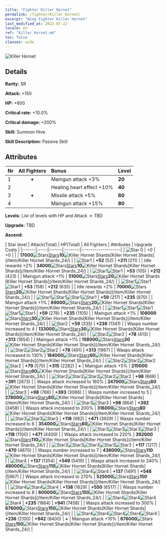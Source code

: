 ```yaml
---
title: "Fighter Killer Hornet"
permalink: /fighter/Killer Hornet/
excerpt: "Wing Fighter Killer Hornet"
last_modified_at: 2023-07-22
locale: en
ref: "Killer Hornet.md"
toc: false
classes: wide
---
```



 ![Killer Hornet](/images/ship/fj_img3.png)

## Details

 **Rarity:** SR 

 **Attack:** +150

 **HP:** +600

 **Critical rate:** +10.0%

 **Critical damage:** +200%

 **Skill:** Summon Hive

 **Skill Description:**  Passive Skill

## Attributes

  |  Nr | All Fighters | Bonus | Level |
  |:----|:-------------:|:--------------------|:--------|
  | 1  | **+**  | Maingun attack +3%  | **20** |
  | 2  |   | Healing heart effect +10%  | **40** |
  | 3  | **+**  | Missile attack +5%  | **60** |
  | 4  |   | Maingun attack +15%  | **80** |


 **Levels:**  List of levels with HP and Attack -> TBD

 **Upgrade:**  TBD

 **Ascend:**  

  |  Star level | Attack(Total) | HP(Total) | All Fighters | Attributes | Upgrade Costs |
  |:------|:----:|:------|:-------:|:-------------------|
  | ![Star 0](/images/s0.png)  | +0  | +0  |  |    | **17000**![Stars](/images/item/Stars_p.png)[Stars](/item/Stars_2/)**10**![Killer Hornet Shards](/images/item/Killer_Hornet_Shards_p.png)[Killer Hornet Shards](/item/Killer Hornet Shards_24/) |
  | ![Star1](/images/s1.png)  | **+52** (52)  | **+211** (211)  |   | Idle rewards +2%  | **34000**![Stars](/images/item/Stars_p.png)[Stars](/item/Stars_2/)**10**![Killer Hornet Shards](/images/item/Killer_Hornet_Shards_p.png)[Killer Hornet Shards](/item/Killer Hornet Shards_24/) |
  | ![Star1](/images/s1.png)![Star1](/images/s1.png)  | **+53** (105)  | **+212** (423)  |   | Maingun attack +1%  | **51000**![Stars](/images/item/Stars_p.png)[Stars](/item/Stars_2/)**20**![Killer Hornet Shards](/images/item/Killer_Hornet_Shards_p.png)[Killer Hornet Shards](/item/Killer Hornet Shards_24/) |
  | ![Star1](/images/s1.png)![Star1](/images/s1.png)![Star1](/images/s1.png)  | **+53** (158)  | **+212** (635)  |   | Idle rewards +2%  | **70000**![Stars](/images/item/Stars_p.png)[Stars](/item/Stars_2/)**20**![Killer Hornet Shards](/images/item/Killer_Hornet_Shards_p.png)[Killer Hornet Shards](/item/Killer Hornet Shards_24/) |
  | ![Star1](/images/s1.png)![Star1](/images/s1.png)![Star1](/images/s1.png)![Star1](/images/s1.png)  | **+59** (217)  | **+235** (870)  |   | Maingun attack +1%  | **89000**![Stars](/images/item/Stars_p.png)[Stars](/item/Stars_2/)**20**![Killer Hornet Shards](/images/item/Killer_Hornet_Shards_p.png)[Killer Hornet Shards](/item/Killer Hornet Shards_24/) |
  | ![Star1](/images/s1.png)![Star1](/images/s1.png)![Star1](/images/s1.png)![Star1](/images/s1.png)![Star1](/images/s1.png)  | **+59** (276)  | **+235** (1105)  |   | Maingun attack +1%  | **108000**![Stars](/images/item/Stars_p.png)[Stars](/item/Stars_2/)**30**![Killer Hornet Shards](/images/item/Killer_Hornet_Shards_p.png)[Killer Hornet Shards](/item/Killer Hornet Shards_24/) |
  | ![Star2](/images/s2.png)  | **+59** (335)  | **+236** (1341)  |   | Wasps number increased to 4  | **133000**![Stars](/images/item/Stars_p.png)[Stars](/item/Stars_2/)**30**![Killer Hornet Shards](/images/item/Killer_Hornet_Shards_p.png)[Killer Hornet Shards](/item/Killer Hornet Shards_24/) |
  | ![Star2](/images/s2.png)![Star2](/images/s2.png)  | **+78** (413)  | **+313** (1654)  |   | Maingun attack +1%  | **158000**![Stars](/images/item/Stars_p.png)[Stars](/item/Stars_2/)**30**![Killer Hornet Shards](/images/item/Killer_Hornet_Shards_p.png)[Killer Hornet Shards](/item/Killer Hornet Shards_24/) |
  | ![Star2](/images/s2.png)![Star2](/images/s2.png)![Star2](/images/s2.png)  | **+78** (491)  | **+313** (1967)  |   | Wasps attack increased to 130%  | **184000**![Stars](/images/item/Stars_p.png)[Stars](/item/Stars_2/)**60**![Killer Hornet Shards](/images/item/Killer_Hornet_Shards_p.png)[Killer Hornet Shards](/item/Killer Hornet Shards_24/) |
  | ![Star2](/images/s2.png)![Star2](/images/s2.png)![Star2](/images/s2.png)![Star2](/images/s2.png)  | **+79** (570)  | **+315** (2282)  | **+**  | Maingun attack +5%  | **215000**![Stars](/images/item/Stars_p.png)[Stars](/item/Stars_2/)**60**![Killer Hornet Shards](/images/item/Killer_Hornet_Shards_p.png)[Killer Hornet Shards](/item/Killer Hornet Shards_24/) |
  | ![Star2](/images/s2.png)![Star2](/images/s2.png)![Star2](/images/s2.png)![Star2](/images/s2.png)![Star2](/images/s2.png)  | **+98** (668)  | **+391** (2673)  |   | Wasps attack increased to 160%  | **247000**![Stars](/images/item/Stars_p.png)[Stars](/item/Stars_2/)**60**![Killer Hornet Shards](/images/item/Killer_Hornet_Shards_p.png)[Killer Hornet Shards](/item/Killer Hornet Shards_24/) |
  | ![Star3](/images/s3.png)  | **+98** (766)  | **+393** (3066)  |   | Wasps number increased to 5  | **278000**![Stars](/images/item/Stars_p.png)[Stars](/item/Stars_2/)**80**![Killer Hornet Shards](/images/item/Killer_Hornet_Shards_p.png)[Killer Hornet Shards](/item/Killer Hornet Shards_24/) |
  | ![Star3](/images/s3.png)![Star3](/images/s3.png)  | **+98** (864)  | **+392** (3458)  |   | Wasps attack increased to 200%  | **316000**![Stars](/images/item/Stars_p.png)[Stars](/item/Stars_2/)**80**![Killer Hornet Shards](/images/item/Killer_Hornet_Shards_p.png)[Killer Hornet Shards](/item/Killer Hornet Shards_24/) |
  | ![Star3](/images/s3.png)![Star3](/images/s3.png)![Star3](/images/s3.png)  | **+118** (982)  | **+471** (3929)  |   | Wasps number increased to 6  | **354000**![Stars](/images/item/Stars_p.png)[Stars](/item/Stars_2/)**80**![Killer Hornet Shards](/images/item/Killer_Hornet_Shards_p.png)[Killer Hornet Shards](/item/Killer Hornet Shards_24/) |
  | ![Star3](/images/s3.png)![Star3](/images/s3.png)![Star3](/images/s3.png)![Star3](/images/s3.png)  | **+118** (1100)  | **+471** (4400)  |   | Wasps attack increased to 220%  | **392000**![Stars](/images/item/Stars_p.png)[Stars](/item/Stars_2/)**110**![Killer Hornet Shards](/images/item/Killer_Hornet_Shards_p.png)[Killer Hornet Shards](/item/Killer Hornet Shards_24/) |
  | ![Star3](/images/s3.png)![Star3](/images/s3.png)![Star3](/images/s3.png)![Star3](/images/s3.png)![Star3](/images/s3.png)  | **+117** (1217)  | **+470** (4870)  |   | Wasps number increased to 7  | **436000**![Stars](/images/item/Stars_p.png)[Stars](/item/Stars_2/)**110**![Killer Hornet Shards](/images/item/Killer_Hornet_Shards_p.png)[Killer Hornet Shards](/item/Killer Hornet Shards_24/) |
  | ![Star4](/images/s4.png)  | **+137** (1354)  | **+549** (5419)  |   | Wasps attack increased to 240%  | **480000**![Stars](/images/item/Stars_p.png)[Stars](/item/Stars_2/)**110**![Killer Hornet Shards](/images/item/Killer_Hornet_Shards_p.png)[Killer Hornet Shards](/item/Killer Hornet Shards_24/) |
  | ![Star4](/images/s4.png)![Star4](/images/s4.png)  | **+137** (1491)  | **+548** (5967)  |   | Wasps attack increased to 270%  | **525000**![Stars](/images/item/Stars_p.png)[Stars](/item/Stars_2/)**150**![Killer Hornet Shards](/images/item/Killer_Hornet_Shards_p.png)[Killer Hornet Shards](/item/Killer Hornet Shards_24/) |
  | ![Star4](/images/s4.png)![Star4](/images/s4.png)![Star4](/images/s4.png)  | **+138** (1629)  | **+550** (6517)  |   | Wasps number increased to 8  | **600000**![Stars](/images/item/Stars_p.png)[Stars](/item/Stars_2/)**150**![Killer Hornet Shards](/images/item/Killer_Hornet_Shards_p.png)[Killer Hornet Shards](/item/Killer Hornet Shards_24/) |
  | ![Star4](/images/s4.png)![Star4](/images/s4.png)![Star4](/images/s4.png)![Star4](/images/s4.png)  | **+235** (1864)  | **+941** (7458)  |   | Wasps attack increased to 300%  | **676000**![Stars](/images/item/Stars_p.png)[Stars](/item/Stars_2/)**150**![Killer Hornet Shards](/images/item/Killer_Hornet_Shards_p.png)[Killer Hornet Shards](/item/Killer Hornet Shards_24/) |
  | ![Star4](/images/s4.png)![Star4](/images/s4.png)![Star4](/images/s4.png)![Star4](/images/s4.png)![Star4](/images/s4.png)  | **+236** (2100)  | **+942** (8400)  | **+**  | Maingun attack +10%  | **676000**![Stars](/images/item/Stars_p.png)[Stars](/item/Stars_2/)**150**![Killer Hornet Shards](/images/item/Killer_Hornet_Shards_p.png)[Killer Hornet Shards](/item/Killer Hornet Shards_24/) |

